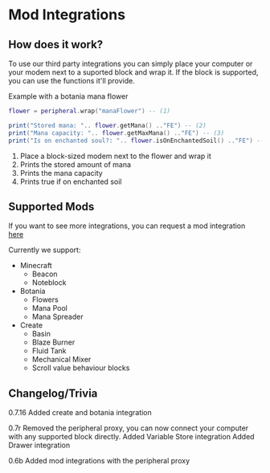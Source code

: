 # Mod Integrations

## How does it work?

To use our third party integrations you can simply place your computer or your modem next to a suported block and wrap it.
If the block is supported, you can use the functions it'll provide.

Example with a botania mana flower
```lua linenums="1" title="integration.lua"
flower = peripheral.wrap("manaFlower") -- (1)

print("Stored mana: ".. flower.getMana() .."FE") -- (2)
print("Mana capacity: ".. flower.getMaxMana() .."FE") -- (3)
print("Is on enchanted soul?: ".. flower.isOnEnchantedSoil() .."FE") -- (4)
```

1.  Place a block-sized modem next to the flower and wrap it
2.  Prints the stored amount of mana
3.  Prints the mana capacity
4.  Prints true if on enchanted soil

## Supported Mods
If you want to see more integrations, you can request a mod integration [here](https://github.com/Seniorendi/AdvancedPeripherals/issues)

Currently we support:

* Minecraft
    - Beacon
    - Noteblock
* Botania
    - Flowers
    - Mana Pool
    - Mana Spreader
* Create
    - Basin
    - Blaze Burner
    - Fluid Tank
    - Mechanical Mixer
    - Scroll value behaviour blocks

## Changelog/Trivia

0.7.16
Added create and botania integration

0.7r
Removed the peripheral proxy, you can now connect your computer with any supported block directly.
Added Variable Store integration
Added Drawer integration

0.6b
Added mod integrations with the peripheral proxy